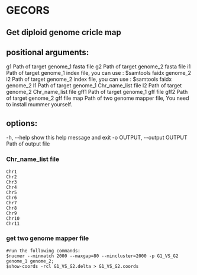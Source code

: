 # GECORS
## Get diploid genome cricle map 

## positional arguments:
  g1                    Path of target genome_1 fasta file
  g2                    Path of target genome_2 fasta file
  i1                    Path of target genome_1 index file, you can use : $samtools faidx genome_2
  i2                    Path of target genome_2 index file, you can use : $samtools faidx genome_2
  l1                    Path of target genome_1 Chr_name_list file
  l2                    Path of target genome_2 Chr_name_list file
  gff1                  Path of target genome_1 gff file
  gff2                  Path of target genome_2 gff file
  map                   Path of two genome mapper file, You need to install mummer yourself.

## options:
  -h, --help            show this help message and exit
  -o OUTPUT, --output OUTPUT
                        Path of output file

### Chr_name_list file
```
Chr1
Chr2
Chr3
Chr4
Chr5
Chr6
Chr7
Chr8
Chr9
Chr10
Chr11
```

### get two genome mapper file
```
#run the following commands: 
$nucmer --minmatch 2000 --maxgap=80 --mincluster=2000 -p G1_VS_G2 genome_1 genome_2;
$show-coords -rcl G1_VS_G2.delta > G1_VS_G2.coords
```
```

